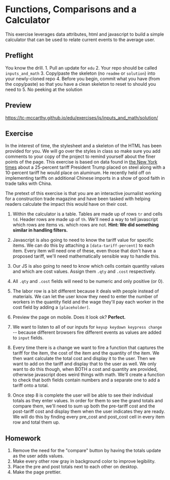 # Functions, Comparisons and a Calculator

This exercise leverages data attributes, html and javascript to build a simple calculator that can be used to relate current events to the average user.

## Preflight

You know the drill.
1\. Pull an update for `edu`
2\. Your repo should be called `inputs_and_math`
3\. Copy/paste the skeleton (no `readme` or `solution`) into your newly-cloned repo
4\. Before you begin, commit what you have (from the copy/paste) so that you have a clean skeleton to reset to should you need to
5\. No peeking at the solution

## Preview

<https://tc-mccarthy.github.io/edu/exercises/js/inputs_and_math/solution/>

## Exercise

In the interest of time, the stylesheet and a skeleton of the HTML has been provided for you. We will go over the styles in class so make sure you add comments to your copy of the project to remind yourself about the finer points of the page. This exercise is based on data found in [the New York times](https://www.nytimes.com/2018/03/05/us/politics/trump-tariffs-steel-aluminum-nafta.html) about a 25-percent tariff President Trump placed on steel along with a 10-percent tariff he would place on aluminum. He recently held off on implementing tariffs on additional Chinese imports in a show of good faith in trade talks with China.

The pretext of this exercise is that you are an interactive journalist working for a construction trade magazine and have been tasked with helping readers calculate the impact this would have on their cost.

1.  Within the calculator is a table. Tables are made up of rows `tr` and cells `td`. Header rows are made up of `th`. We'll need a way to tell javascript which rows are items vs. which rows are not. **Hint: We did something similar in handling filters.**

2.  Javascript is also going to need to know the tariff value for specific items. We can do this by attaching a `[data-tariff-percent]` to each item. Every item will need one of these, even those that don't have a proposed tariff, we'll need mathematically sensible way to handle this.

3.  Our JS is also going to need to know which cells contain quantity values and which are cost values. Assign them `.qty` and `.cost` respectively.

4.  All `.qty` and `.cost` fields will need to be numeric and only positive (or 0).

5.  The labor row is a bit different because it deals with people instead of materials. We can let the user know they need to enter the number of workers in the quantity field and the wage they'll pay each worker in the cost field by adding a `[placeholder]`.

6.  Preview the page on mobile. Does it look ok? **Perfect.**

7.  We want to listen to all of our inputs for `keyup keydown keypress change` -- because different browsers fire different events as values are added to `input` fields.

8.  Every time there is a change we want to fire a function that captures the tariff for the item, the cost of the item and the quantity of the item. We then want calculate the total cost and display it to the user. Then we want to add on the tariff and display that to the user as well. We only want to do this though, when BOTH a cost and quantity are provided, otherwise javascript does weird things with math. We'll create a function to check that both fields contain numbers and a separate one to add a tariff onto a total.

9.  Once step 8 is complete the user will be able to see their individual totals as they enter values. In order for them to see the grand totals and compare them, we'll need to sum up both the pre-tariff cost and the post-tariff cost and display them when the user indicates they are ready. We will do this by finding every pre_cost and post_cost cell in every item row and total them up.

## Homework

1.  Remove the need for the "compare" button by having the totals update as the user adds values.
2.  Make every other row gray in background color to improve legibility.
3.  Place the pre and post totals next to each other on desktop.
4.  Make the page prettier.
